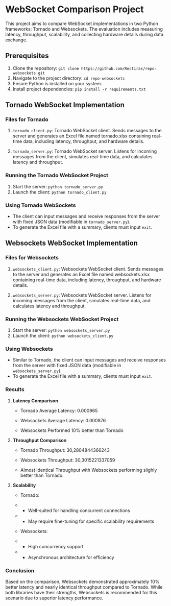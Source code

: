 # WebSocket Comparison Project

This project aims to compare WebSocket implementations in two Python frameworks: Tornado and Websockets. The evaluation includes measuring latency, throughput, scalability, and collecting hardware details during data exchange.

## Prerequisites

1. Clone the repository: `git clone https://github.com/Rectiras/repo-websockets.git`
2. Navigate to the project directory: `cd repo-websockets`
3. Ensure Python is installed on your system.
4. Install project dependencies: `pip install -r requirements.txt`

## Tornado WebSocket Implementation

### Files for Tornado

1. `tornado_client.py`: Tornado WebSocket client. Sends messages to the server and generates an Excel file named tornado.xlsx containing real-time data, including latency, throughput, and hardware details.

2. `tornado_server.py`: Tornado WebSocket server. Listens for incoming messages from the client, simulates real-time data, and calculates latency and throughput.

### Running the Tornado WebSocket Project

1. Start the server: `python tornado_server.py`
2. Launch the client: `python tornado_client.py`

### Using Tornado WebSockets

- The client can input messages and receive responses from the server with fixed JSON data (modifiable in `tornado_server.py`).
- To generate the Excel file with a summary, clients must input `exit`.

## Websockets WebSocket Implementation

### Files for Websockets

1. `websockets_client.py`: Websockets WebSocket client. Sends messages to the server and generates an Excel file named websockets.xlsx containing real-time data, including latency, throughput, and hardware details.

2. `websockets_server.py`: Websockets WebSocket server. Listens for incoming messages from the client, simulates real-time data, and calculates latency and throughput.

### Running the Websockets WebSocket Project

1. Start the server: `python websockets_server.py`
2. Launch the client: `python websockets_client.py`

### Using Websockets

- Similar to Tornado, the client can input messages and receive responses from the server with fixed JSON data (modifiable in `websockets_server.py`).
- To generate the Excel file with a summary, clients must input `exit`.

### Results

1. **Latency Comparison**
   - Tornado Average Latency: 0.000965
   - Websockets Average Latency: 0.000876

   - Websockets Performed 10% better than Tornado

2. **Throughput Comparison**
   - Tornado Throughput: 30,2804844366243
   - Websockets Throughput: 30,3015221337059

   - Almost Identical Throughput with Websockets performing slighly better than Tornado.

3. **Scalability**
   - Tornado:
   - - Well-suited for handling concurrent connections
   - - May require fine-tuning for specific scalability requirements

   - Websockets:
   - - High concurrency support
   - - Asynchronous architecture for efficiency

### Conclusion

Based on the comparison, Websockets demonstrated approximately 10% better latency and nearly identical throughput compared to Tornado. While both libraries have their strengths, Websockets is recommended for this scenario due to superior latency performance.
